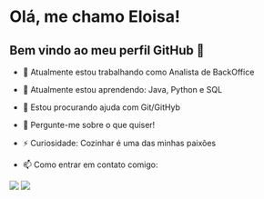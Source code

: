 # Olá, me chamo Eloisa! 
## Bem vindo ao meu perfil GitHub 👋

- 🔭 Atualmente estou trabalhando como Analista de BackOffice

- 🌱 Atualmente estou aprendendo: Java, Python e SQL

- 🤔 Estou procurando ajuda com Git/GitHyb

- 💬 Pergunte-me sobre o que quiser!

- ⚡ Curiosidade: Cozinhar é uma das minhas paixões 

- 📫 Como entrar em contato comigo:
<div>
  <a href = "mailto:eloisa.c@outlook.com"><img src="https://img.shields.io/badge/outlook-D14836?style=for-the-badge&logo=outlook&logoColor=white" target="_blank"></a>
<a href="[https://www.linkedin.com/in/eloisa-costa/]" target="_blank"><img src="https://img.shields.io/badge/-LinkedIn-%230077B5?style=for-the-badge&logo=linkedin&logoColor=white" target="_blank"></a>   
</div>

<!---
EloisaCosta/EloisaCosta is a ✨ special ✨ repository because its `README.md` (this file) appears on your GitHub profile.
You can click the Preview link to take a look at your changes.
--->
